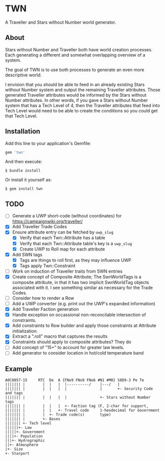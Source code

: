 # TWN

A Traveller and Stars without Number world generator.

## About

Stars without Number and Traveller both have world creation processes.  Each generating a different and somewhat overlapping overview of a system.

The goal of TWN is to use both processes to generate an even more descriptive world.

I envision that you should be able to feed in an already existing Stars without Number system and output the remaining Traveller attributes.  Those generated Traveller attributes would be informed by the Stars without Number attributes.  In other words, if you gave a Stars without Number system that has a Tech Level of 4, then the Traveller attributes that feed into Tech Level would need to be able to create the conditions so you could get that Tech Level.

## Installation

Add this line to your application's Gemfile:

```ruby
gem 'twn'
```

And then execute:

    $ bundle install

Or install it yourself as:

    $ gem install twn

## TODO

- [ ] Generate a UWP short-code (without coordinates) for https://campaignwiki.org/traveller/
- [X] Add Traveller Trade Codes
- [X] Ensure attribute entry can be fetched by `uwp_slug`
  - [X] Verify that each Twn::Attribute has a table
  - [X] Verify that each Twn::Attribute table's key is a `uwp_slug`
  - [X] Create UWP to Roll map for each attribute
- [X] Add SWN tags
  - [X] Tags are things to roll first, as they may influence UWP
  - [X] Tags apply Twn::Constraint
- [ ] Work on induction of Traveller traits from SWN entries
- [X] Create concept of Composite Attribute; The SwnWorldTags is a composite attribute, in that it has two implicit SwnWorldTag objects associated with it.  I see something similar as necessary for the Trade Codes.
- [ ] Consider how to render a Row
- [ ] Add a UWP converter (e.g. print out the UWP's expanded information)
- [x] Add Traveller Faction generation
- [X] Handle exception on occassional non-reconcilable intersection of constraints.
- [X] Add constraints to Row builder and apply those constraints at Attribute initialization.
- [X] Extract a ".roll" macro that captures the results
- [X] Constraints should apply to composite attributes?  They do
- [ ] Add concept of "15+" to account for greater law levels.
- [ ] Add generator to consider location in hot/cold temperature band

## Example

```
A0C0857-15     RTC  De  A {FNo9 FNo9 FNo6 #N1 #M0} S8D9-3 Pe Te
||||||| |        |  |   |  |----------/    |---/   |
||||||| |        |  |   |  |               |       +- Security Code and tags
||||||| |        |  |   |  |               +- Stars without Number tags
||||||| |        |  |   |  +- Faction tag (F, 2-char for support,
||||||| |        |  |   +- Travel code     1-hexdecimal for Government
||||||| |        |  +- Trade code(s)       type)
||||||| |        +- Bases
||||||| +- Tech level
||||||+- Law
|||||+- Government
||||+- Population
|||+- Hydrographic
||+- Atmosphere
|+- Size
+- Starport
```
